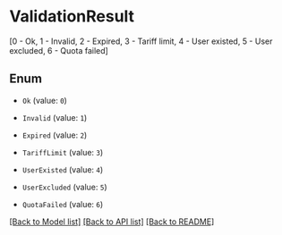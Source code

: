 # ValidationResult

[0 - Ok, 1 - Invalid, 2 - Expired, 3 - Tariff limit, 4 - User existed, 5 - User excluded, 6 - Quota failed]

## Enum

* `Ok` (value: `0`)

* `Invalid` (value: `1`)

* `Expired` (value: `2`)

* `TariffLimit` (value: `3`)

* `UserExisted` (value: `4`)

* `UserExcluded` (value: `5`)

* `QuotaFailed` (value: `6`)

[[Back to Model list]](../README.md#documentation-for-models) [[Back to API list]](../README.md#documentation-for-api-endpoints) [[Back to README]](../README.md)
